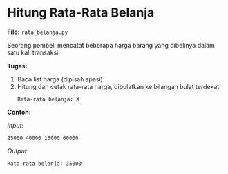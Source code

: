 # Hitung Rata-Rata Belanja

**File:** `rata_belanja.py`

Seorang pembeli mencatat beberapa harga barang yang dibelinya dalam satu kali transaksi.

**Tugas:**

1. Baca list harga (dipisah spasi).
2. Hitung dan cetak rata-rata harga, dibulatkan ke bilangan bulat terdekat:
    ```
    Rata-rata belanja: X
    ```

**Contoh:**

_Input:_

```
25000 40000 15000 60000
```

_Output:_

```
Rata-rata belanja: 35000
```

